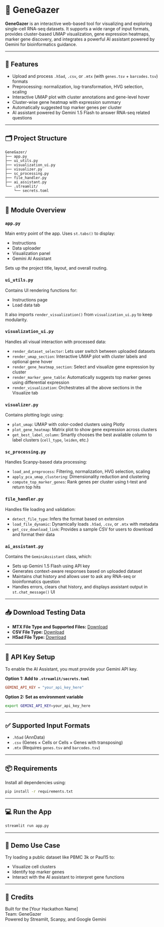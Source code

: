 # 🧬 GeneGazer

**GeneGazer** is an interactive web-based tool for visualizing and exploring single-cell RNA-seq datasets. It supports a wide range of input formats, provides cluster-based UMAP visualization, gene expression heatmaps, marker gene discovery, and integrates a powerful AI assistant powered by Gemini for bioinformatics guidance.

---

## 🚀 Features

- Upload and process `.h5ad`, `.csv`, or `.mtx` (with `genes.tsv` + `barcodes.tsv`) formats
- Preprocessing: normalization, log-transformation, HVG selection, scaling
- Interactive UMAP plot with cluster annotations and gene-level hover
- Cluster-wise gene heatmap with expression summary
- Automatically suggested top marker genes per cluster
- AI assistant powered by Gemini 1.5 Flash to answer RNA-seq related questions

---

## 🗂️ Project Structure

```
GeneGazer/
├── app.py
├── ui_utils.py
├── visualization_ui.py
├── visualizer.py
├── sc_processing.py
├── file_handler.py
├── ai_assistant.py
└── .streamlit/
    └── secrets.toml
```

---

## 📁 Module Overview

### `app.py`

Main entry point of the app. Uses `st.tabs()` to display:
- Instructions
- Data uploader
- Visualization panel
- Gemini AI Assistant

Sets up the project title, layout, and overall routing.

### `ui_utils.py`

Contains UI rendering functions for:
- Instructions page
- Load data tab

It also imports `render_visualization()` from `visualization_ui.py` to keep modularity.

### `visualization_ui.py`

Handles all visual interaction with processed data:
- `render_dataset_selector`: Lets user switch between uploaded datasets
- `render_umap_section`: Interactive UMAP plot with cluster labels and optional gene hover
- `render_gene_heatmap_section`: Select and visualize gene expression by cluster
- `render_marker_gene_table`: Automatically suggests top marker genes using differential expression
- `render_visualization`: Orchestrates all the above sections in the Visualize tab

### `visualizer.py`

Contains plotting logic using:
- `plot_umap`: UMAP with color-coded clusters using Plotly
- `plot_gene_heatmap`: Matrix plot to show gene expression across clusters
- `get_best_label_column`: Smartly chooses the best available column to label clusters (`cell_type`, `leiden`, etc.)

### `sc_processing.py`

Handles Scanpy-based data processing:
- `load_and_preprocess`: Filtering, normalization, HVG selection, scaling
- `apply_pca_umap_clustering`: Dimensionality reduction and clustering
- `compute_top_marker_genes`: Rank genes per cluster using t-test and return top hits

### `file_handler.py`

Handles file loading and validation:
- `detect_file_type`: Infers the format based on extension
- `load_file_dynamic`: Dynamically loads `.h5ad`, `.csv`, or `.mtx` with metadata
- `get_csv_download_link`: Provides a sample CSV for users to download and format their data

### `ai_assistant.py`

Contains the `GeminiAssistant` class, which:
- Sets up Gemini 1.5 Flash using API key
- Generates context-aware responses based on uploaded dataset
- Maintains chat history and allows user to ask any RNA-seq or bioinformatics question
- Handles errors, clears chat history, and displays assistant output in `st.chat_message()` UI

---

## 📥 Download Testing Data

- **MTX File Type and Supported Files:** [Download](https://www.ebi.ac.uk/gxa/sc/experiment/E-MTAB-10371/download/zip?fileType=normalised&accessKey=)
- **CSV File Type:** [Download](https://storage.googleapis.com/kaggle-data-sets/1584326/2606779/compressed/brain_counts.csv.zip)
- **H5ad File Type:** [Download](https://storage.googleapis.com/kaggle-data-sets/1584326/2606779/compressed/glioblastoma_normalized.h5ad.zip)

---

## 🔐 API Key Setup

To enable the AI Assistant, you must provide your Gemini API key.

**Option 1: Add to `.streamlit/secrets.toml`**

```toml
GEMINI_API_KEY = "your_api_key_here"
```

**Option 2: Set as environment variable**

```bash
export GEMINI_API_KEY=your_api_key_here
```

---

## ✅ Supported Input Formats

- `.h5ad` (AnnData)
- `.csv` (Genes × Cells or Cells × Genes with transposing)
- `.mtx` (Requires `genes.tsv` and `barcodes.tsv`)

---

## 📦 Requirements

Install all dependencies using:

```bash
pip install -r requirements.txt
```

---

## 💻 Run the App

```bash
streamlit run app.py
```

---

## 🧪 Demo Use Case

Try loading a public dataset like PBMC 3k or Paul15 to:
- Visualize cell clusters
- Identify top marker genes
- Interact with the AI assistant to interpret gene functions

---

## 🙌 Credits

Built for the [Your Hackathon Name]  
Team: GeneGazer  
Powered by Streamlit, Scanpy, and Google Gemini